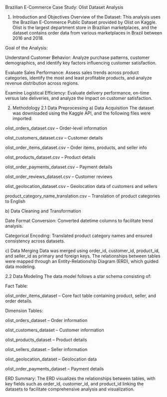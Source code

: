 Brazilian E-Commerce Case Study: Olist Dataset Analysis
1. Introduction and Objectives
Overview of the Dataset:
This analysis uses the Brazilian E-Commerce Public Dataset provided by Olist on Kaggle. Olist is the largest department store in Brazilian marketplaces, and the dataset contains order data from various marketplaces in Brazil between 2016 and 2018.

Goal of the Analysis:

Understand Customer Behavior: Analyze purchase patterns, customer demographics, and identify key factors influencing customer satisfaction.

Evaluate Sales Performance: Assess sales trends across product categories, identify the most and least profitable products, and analyze revenue distribution across regions.

Examine Logistical Efficiency: Evaluate delivery performance, on-time versus late deliveries, and analyze the impact on customer satisfaction.

2. Methodology
2.1 Data Preprocessing
a) Data Acquisition
The dataset was downloaded using the Kaggle API, and the following files were imported:

olist_orders_dataset.csv – Order-level information

olist_customers_dataset.csv – Customer details

olist_order_items_dataset.csv – Order items, products, and seller info

olist_products_dataset.csv – Product details

olist_order_payments_dataset.csv – Payment details

olist_order_reviews_dataset.csv – Customer reviews

olist_geolocation_dataset.csv – Geolocation data of customers and sellers

product_category_name_translation.csv – Translation of product categories to English

b) Data Cleaning and Transformation

Date Format Conversion: Converted datetime columns to facilitate trend analysis.

Categorical Encoding: Translated product category names and ensured consistency across datasets.

c) Data Merging
Data was merged using order_id, customer_id, product_id, and seller_id as primary and foreign keys. The relationships between tables were mapped through an Entity-Relationship Diagram (ERD), which guided data modeling.

2.2 Data Modeling
The data model follows a star schema consisting of:

Fact Table:

olist_order_items_dataset – Core fact table containing product, seller, and order details.

Dimension Tables:

olist_orders_dataset – Order information

olist_customers_dataset – Customer information

olist_products_dataset – Product details

olist_sellers_dataset – Seller information

olist_geolocation_dataset – Geolocation data

olist_order_payments_dataset – Payment details

ERD Summary:
The ERD visualizes the relationships between tables, with key fields such as order_id, customer_id, and product_id linking the datasets to facilitate comprehensive analysis and visualization.
